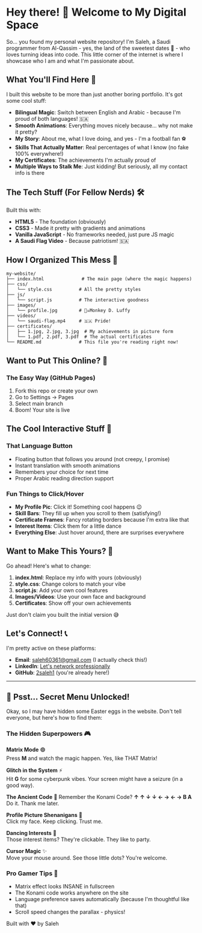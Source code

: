 # Hey there! 👋 Welcome to My Digital Space

So... you found my personal website repository! I'm Saleh, a Saudi programmer from Al-Qassim - yes, the land of the sweetest dates 🌴 - who loves turning ideas into code. This little corner of the internet is where I showcase who I am and what I'm passionate about.

## What You'll Find Here 🌟

I built this website to be more than just another boring portfolio. It's got some cool stuff:

- **Bilingual Magic**: Switch between English and Arabic - because I'm proud of both languages! 🇸🇦
- **Smooth Animations**: Everything moves nicely because... why not make it pretty?
- **My Story**: About me, what I love doing, and yes - I'm a football fan ⚽
- **Skills That Actually Matter**: Real percentages of what I know (no fake 100% everywhere!)
- **My Certificates**: The achievements I'm actually proud of
- **Multiple Ways to Stalk Me**: Just kidding! But seriously, all my contact info is there

## The Tech Stuff (For Fellow Nerds) 🛠️

Built this with:
- **HTML5** - The foundation (obviously)
- **CSS3** - Made it pretty with gradients and animations
- **Vanilla JavaScript** - No frameworks needed, just pure JS magic
- **A Saudi Flag Video** - Because patriotism! 🇸🇦

## How I Organized This Mess 📁

```
my-website/
├── index.html              # The main page (where the magic happens)
├── css/
│   └── style.css          # All the pretty styles
├── js/
│   └── script.js          # The interactive goodness
├── images/
│   └── profile.jpg        # 🏴‍☠️Monkey D. Luffy
├── videos/
│   └── saudi-flag.mp4     # 🇸🇦 Pride!
├── certificates/
│   ├── 1.jpg, 2.jpg, 3.jpg  # My achievements in picture form
│   └── 1.pdf, 2.pdf, 3.pdf  # The actual certificates
└── README.md              # This file you're reading right now!
```

## Want to Put This Online? 🚀

### The Easy Way (GitHub Pages)
1. Fork this repo or create your own
2. Go to Settings → Pages
3. Select main branch
4. Boom! Your site is live


## The Cool Interactive Stuff 🎨

### That Language Button
- Floating button that follows you around (not creepy, I promise)
- Instant translation with smooth animations
- Remembers your choice for next time
- Proper Arabic reading direction support

### Fun Things to Click/Hover
- **My Profile Pic**: Click it! Something cool happens 😉
- **Skill Bars**: They fill up when you scroll to them (satisfying!)
- **Certificate Frames**: Fancy rotating borders because I'm extra like that
- **Interest Items**: Click them for a little dance
- **Everything Else**: Just hover around, there are surprises everywhere

## Want to Make This Yours? 🔧

Go ahead! Here's what to change:

1. **index.html**: Replace my info with yours (obviously)
2. **style.css**: Change colors to match your vibe
3. **script.js**: Add your own cool features
4. **Images/Videos**: Use your own face and background
5. **Certificates**: Show off your own achievements

Just don't claim you built the initial version 😅

## Let's Connect! 📞

I'm pretty active on these platforms:
- **Email**: saleh60361@gmail.com (I actually check this!)
- **LinkedIn**: [Let's network professionally](https://www.linkedin.com/in/saleh-al-assaf-95470a349/)
- **GitHub**: [2saleh1](https://github.com/2saleh1) (you're already here!)


---

## 🤫 Psst... Secret Menu Unlocked!

Okay, so I may have hidden some Easter eggs in the website. Don't tell everyone, but here's how to find them:

### The Hidden Superpowers 🎮

**Matrix Mode** 🟢  
Press **M** and watch the magic happen. Yes, like THAT Matrix!

**Glitch in the System** ⚡  
Hit **G** for some cyberpunk vibes. Your screen might have a seizure (in a good way).

**The Ancient Code** 🌈 
Remember the Konami Code? **↑ ↑ ↓ ↓ ← → ← → B A**  
Do it. Thank me later.

**Profile Picture Shenanigans** 🔮  
Click my face. Keep clicking. Trust me.

**Dancing Interests** 💃  
Those interest items? They're clickable. They like to party.

**Cursor Magic** ✨  
Move your mouse around. See those little dots? You're welcome.

### Pro Gamer Tips 🎯
- Matrix effect looks INSANE in fullscreen
- The Konami code works anywhere on the site
- Language preference saves automatically (because I'm thoughtful like that)
- Scroll speed changes the parallax - physics!

Built with ❤️ by Saleh
